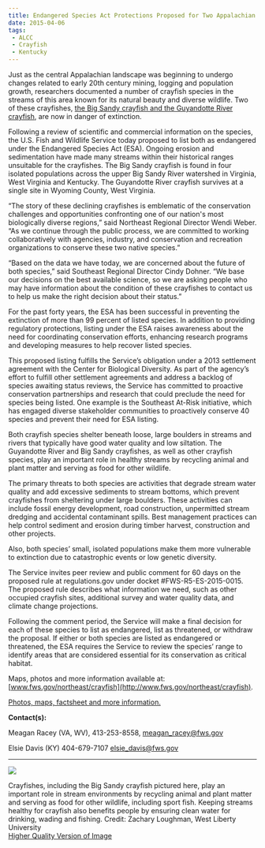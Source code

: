 ```yaml
---
title: Endangered Species Act Protections Proposed for Two Appalachian Crayfishes in Kentucky, Virginia and West Virginia
date: 2015-04-06
tags:
 - ALCC
 - Crayfish
 - Kentucky
---
```


Just as the central Appalachian landscape was beginning to undergo changes related to early 20th century mining, logging and population growth, researchers documented a number of crayfish species in the streams of this area known for its natural beauty and diverse wildlife. Two of these crayfishes, [the Big Sandy crayfish and the Guyandotte River crayfish](http://www.fws.gov/northeast/crayfish/pdf/Crayfish_4_6_15_FINAL.pdf), are now in danger of extinction.

Following a review of scientific and commercial information on the species, the U.S. Fish and Wildlife Service today proposed to list both as endangered under the Endangered Species Act (ESA). Ongoing erosion and sedimentation have made many streams within their historical ranges unsuitable for the crayfishes. The Big Sandy crayfish is found in four isolated populations across the upper Big Sandy River watershed in Virginia, West Virginia and Kentucky. The Guyandotte River crayfish survives at a single site in Wyoming County, West Virginia.

“The story of these declining crayfishes is emblematic of the conservation challenges and opportunities confronting one of our nation's most biologically diverse regions,” said Northeast Regional Director Wendi Weber. “As we continue through the public process, we are committed to working collaboratively with agencies, industry, and conservation and recreation organizations to conserve these two native species.”

“Based on the data we have today, we are concerned about the future of both species,” said Southeast Regional Director Cindy Dohner. “We base our decisions on the best available science, so we are asking people who may have information about the condition of these crayfishes to contact us to help us make the right decision about their status.”

For the past forty years, the ESA has been successful in preventing the extinction of more than 99 percent of listed species. In addition to providing regulatory protections, listing under the ESA raises awareness about the need for coordinating conservation efforts, enhancing research programs and developing measures to help recover listed species.

This proposed listing fulfills the Service’s obligation under a 2013 settlement agreement with the Center for Biological Diversity. As part of the agency’s effort to fulfill other settlement agreements and address a backlog of species awaiting status reviews, the Service has committed to proactive conservation partnerships and research that could preclude the need for species being listed. One example is the Southeast At-Risk initiative, which has engaged diverse stakeholder communities to proactively conserve 40 species and prevent their need for ESA listing.

Both crayfish species shelter beneath loose, large boulders in streams and rivers that typically have good water quality and low siltation. The Guyandotte River and Big Sandy crayfishes, as well as other crayfish species, play an important role in healthy streams by recycling animal and plant matter and serving as food for other wildlife.

The primary threats to both species are activities that degrade stream water quality and add excessive sediments to stream bottoms, which prevent crayfishes from sheltering under large boulders. These activities can include fossil energy development, road construction, unpermitted stream dredging and accidental contaminant spills. Best management practices can help control sediment and erosion during timber harvest, construction and other projects.

Also, both species’ small, isolated populations make them more vulnerable to extinction due to catastrophic events or low genetic diversity.

The Service invites peer review and public comment for 60 days on the proposed rule at regulations.gov under docket #FWS-R5-ES-2015-0015\. The proposed rule describes what information we need, such as other occupied crayfish sites, additional survey and water quality data, and climate change projections.

Following the comment period, the Service will make a final decision for each of these species to list as endangered, list as threatened, or withdraw the proposal. If either or both species are listed as endangered or threatened, the ESA requires the Service to review the species’ range to identify areas that are considered essential for its conservation as critical habitat.

Maps, photos and more information available at: [www.fws.gov/northeast/crayfish](http://www.fws.gov/northeast/crayfish).

[Photos, maps, factsheet and more information.](http://www.fws.gov/northeast/crayfish/index.html)

**Contact(s):**  

Meagan Racey (VA, WV), 413-253-8558, meagan_racey@fws.gov

Elsie Davis (KY) 404-679-7107 elsie_davis@fws.gov

* * *

![](images/newsUploads/newsThumbs/newsImageThumb8F29D5B7-C957-D6A1-CFBC11BB1CAE4EA3.jpg)

Crayfishes, including the Big Sandy crayfish pictured here, play an important role in stream environments by recycling animal and plant matter and serving as food for other wildlife, including sport fish. Keeping streams healthy for crayfish also benefits people by ensuring clean water for drinking, wading and fishing. Credit: Zachary Loughman, West Liberty University  
[Higher Quality Version of Image](https://flic.kr/p/qXGti8)
